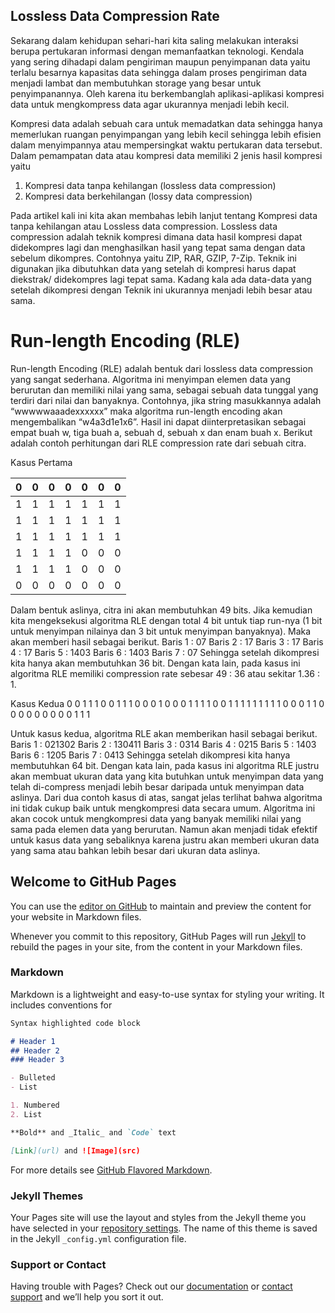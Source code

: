 Lossless Data Compression Rate
-------------------------------

Sekarang dalam kehidupan sehari-hari kita saling melakukan interaksi berupa pertukaran informasi dengan memanfaatkan teknologi. Kendala yang sering dihadapi dalam pengiriman maupun penyimpanan data yaitu terlalu besarnya kapasitas data sehingga dalam proses pengiriman data menjadi lambat dan membutuhkan storage yang besar untuk penyimpanannya. Oleh karena itu berkembanglah aplikasi-aplikasi kompresi data untuk mengkompress data agar ukurannya menjadi lebih kecil.

Kompresi data adalah sebuah cara untuk memadatkan data sehingga hanya memerlukan ruangan penyimpangan yang lebih kecil sehingga lebih efisien dalam menyimpannya atau mempersingkat waktu pertukaran data tersebut. Dalam pemampatan data atau kompresi data memiliki 2 jenis hasil kompresi yaitu

1.  Kompresi data tanpa kehilangan (lossless data compression)
2.  Kompresi data berkehilangan (lossy data compression)

Pada artikel kali ini kita akan membahas lebih lanjut tentang Kompresi data tanpa kehilangan atau Lossless data compression. Lossless data compression adalah teknik kompresi dimana data hasil kompresi dapat didekompres lagi dan menghasilkan hasil yang tepat sama dengan data sebelum dikompres. Contohnya yaitu ZIP, RAR, GZIP, 7-Zip. Teknik ini digunakan jika dibutuhkan data yang setelah di kompresi harus dapat diekstrak/ didekompres lagi tepat sama. Kadang kala ada data-data yang setelah dikompresi dengan Teknik ini ukurannya menjadi lebih besar atau sama.

# Run-length Encoding (RLE)

Run-length Encoding (RLE) adalah bentuk dari lossless data compression yang sangat sederhana. Algoritma ini menyimpan elemen data yang berurutan dan memiliki nilai yang sama, sebagai sebuah data tunggal yang terdiri dari nilai dan banyaknya. Contohnya, jika string masukkannya adalah “wwwwwaaadexxxxxx” maka algoritma run-length encoding akan mengembalikan “w4a3d1e1x6”. Hasil ini dapat diinterpretasikan sebagai empat buah w, tiga buah a, sebuah d, sebuah x dan enam buah x. Berikut adalah contoh perhitungan dari RLE compression rate dari sebuah citra.
 
Kasus Pertama

| 0 | 0 | 0 | 0 | 0 | 0 | 0 |
| --- | --- | --- | --- | --- | --- | --- |
| 1 | 1 | 1 | 1 | 1 | 1 | 1 |
| 1 | 1 | 1 | 1 | 1 | 1 | 1 |
| 1 | 1 | 1 | 1 | 1 | 1 | 1 |
| 1 | 1 | 1 | 1 | 0 | 0 | 0 |
| 1 | 1 | 1 | 1 | 0 | 0 | 0 |
| 0 | 0 | 0 | 0 | 0 | 0 | 0 |

Dalam bentuk aslinya, citra ini akan membutuhkan 49 bits. Jika kemudian kita mengeksekusi algoritma RLE dengan total 4 bit untuk tiap run-nya (1 bit untuk menyimpan nilainya dan 3 bit untuk menyimpan banyaknya). Maka akan memberi hasil sebagai berikut.
Baris 1 : 07
Baris 2 : 17
Baris 3 : 17
Baris 4 : 17
Baris 5 : 1403
Baris 6 : 1403
Baris 7 : 07
Sehingga setelah dikompresi kita hanya akan membutuhkan 36 bit. Dengan kata lain, pada kasus ini algoritma RLE memiliki compression rate sebesar 49 : 36 atau sekitar 1.36 : 1.
 
Kasus Kedua
0
0
1
1
1
0
0
1
1
1
0
0
0
1
0
0
0
1
1
1
1
0
0
1
1
1
1
1
1
1
1
1
0
0
0
1
1
0
0
0
0
0
0
0
0
0
1
1
1

Untuk kasus kedua, algoritma RLE akan memberikan hasil sebagai berikut.
Baris 1 : 021302
Baris 2 : 130411
Baris 3 : 0314
Baris 4 : 0215
Baris 5 : 1403
Baris 6 : 1205
Baris 7 : 0413
Sehingga setelah dikompresi kita hanya membutuhkan 64 bit. Dengan kata lain, pada kasus ini algoritma RLE justru akan membuat ukuran data yang kita butuhkan untuk menyimpan data yang telah di-compress menjadi lebih besar daripada untuk menyimpan data aslinya.
Dari dua contoh kasus di atas, sangat jelas terlihat bahwa algoritma ini tidak cukup baik untuk mengkompresi data secara umum. Algoritma ini akan cocok untuk mengkompresi data yang banyak memiliki nilai yang sama pada elemen data yang berurutan. Namun akan menjadi tidak efektif untuk kasus data yang sebaliknya karena justru akan memberi ukuran data yang sama atau bahkan lebih besar dari ukuran data aslinya.


## Welcome to GitHub Pages

You can use the [editor on GitHub](https://github.com/haniahwafa/losslesscompressionrate/edit/master/index.md) to maintain and preview the content for your website in Markdown files.

Whenever you commit to this repository, GitHub Pages will run [Jekyll](https://jekyllrb.com/) to rebuild the pages in your site, from the content in your Markdown files.

### Markdown

Markdown is a lightweight and easy-to-use syntax for styling your writing. It includes conventions for

```markdown
Syntax highlighted code block

# Header 1
## Header 2
### Header 3

- Bulleted
- List

1. Numbered
2. List

**Bold** and _Italic_ and `Code` text

[Link](url) and ![Image](src)
```

For more details see [GitHub Flavored Markdown](https://guides.github.com/features/mastering-markdown/).

### Jekyll Themes

Your Pages site will use the layout and styles from the Jekyll theme you have selected in your [repository settings](https://github.com/haniahwafa/losslesscompressionrate/settings). The name of this theme is saved in the Jekyll `_config.yml` configuration file.

### Support or Contact

Having trouble with Pages? Check out our [documentation](https://help.github.com/categories/github-pages-basics/) or [contact support](https://github.com/contact) and we’ll help you sort it out.
